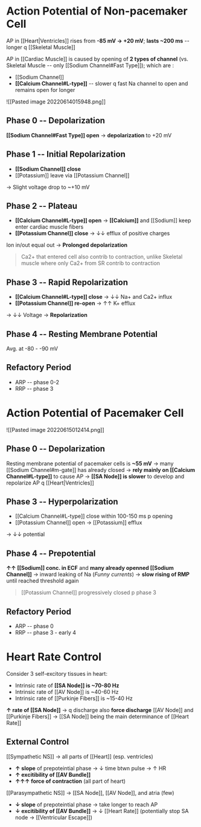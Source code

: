 # Action Potential of Non-pacemaker Cell

AP in [[Heart|Ventricles]] rises from **-85 mV → +20 mV**; **lasts ~200 ms** -- longer q [[Skeletal Muscle]]

AP in [[Cardiac Muscle]] is caused by opening of **2 types of channel** (vs. Skeletal Muscle -- only [[Sodium Channel#Fast Type]]); which are :
- [[Sodium Channel]]
- **[[Calcium Channel#L-type]]** -- slower q fast Na channel to open and remains open for longer

![[Pasted image 20220614015948.png]]

## Phase 0 -- Depolarization
**[[Sodium Channel#Fast Type]] open** → **depolarization** to +20 mV

## Phase 1 -- Initial Repolarization
- **[[Sodium Channel]] close**
- [[Potassium]] leave via [[Potassium Channel]]

→ Slight voltage drop to ~+10 mV

## Phase 2 -- Plateau
- **[[Calcium Channel#L-type]] open** → **[[Calcium]]** and [[Sodium]] keep enter cardiac muscle fibers
- **[[Potassium Channel]] close** → ↓↓ efflux of positive charges

Ion in/out equal out → **Prolonged depolarization**

> Ca2+ that entered cell also contrib to contraction, unlike Skeletal muscle where only Ca2+ from SR contrib to contraction
> 

## Phase 3 -- Rapid Repolarization
- **[[Calcium Channel#L-type]] close** → ↓↓ Na+ and Ca2+ influx 
- **[[Potassium Channel]] re-open** → ↑↑ K+ efflux 

→ ↓↓ Voltage → **Repolarization**

## Phase 4 -- Resting Membrane Potential
Avg. at -80 - -90 mV

## Refactory Period
- ARP -- phase 0-2
- RRP -- phase 3

# Action Potential of Pacemaker Cell

![[Pasted image 20220615012414.png]]

## Phase 0 -- Depolarization
Resting membrane potential of pacemaker cells is **~55 mV** → many [[Sodium Channel#m-gate]] has already closed → **rely mainly on [[Calcium Channel#L-type]]** to cause AP → **[[SA Node]] is slower** to develop and repolarize AP q [[Heart|Ventricles]] 

## Phase 3 -- Hyperpolarization

- [[Calcium Channel#L-type]] close within 100-150 ms p opening 
- [[Potassium Channel]] open → [[Potassium]] efflux

→ ↓↓ potential

## Phase 4 -- Prepotential
**↑↑ [[Sodium]] conc. in ECF** and **many already openned [[Sodium Channel]]** → inward leaking of Na (*Funny currents*) → **slow rising of RMP** until reached threshold again

> [[Potassium Channel]] progressively closed p phase 3 

## Refactory Period
- ARP -- phase 0
- RRP -- phase 3 - early 4

# Heart Rate Control
Consider 3 self-excitory tissues in heart:
- Intrinsic rate of **[[SA Node]] is ~70-80 Hz**
- Intrinsic rate of [[AV Node]] is ~40-60 Hz
- Intrinsic rate of [[Purkinje Fibers]] is ~15-40 Hz

**↑ rate of [[SA Node]]** → q discharge also **force discharge** [[AV Node]] and [[Purkinje Fibers]] → [[SA Node]] being the main determinance of [[Heart Rate]]

## External Control 
[[Sympathetic NS]] → all parts of [[Heart]] (esp. ventricles)
- **↑ slope** of prepoteintial phase → ↓ time btwn pulse → ↑ HR
- **↑ excitibility of [[AV Bundle]]**
- **↑↑↑ force of contraction** (all part of heart)

[[Parasympathetic NS]] → [[SA Node]], [[AV Node]], and atria (few)
- **↓ slope** of prepoteintial phase → take longer to reach AP 
- **↓ excitibility of [[AV Bundle]]**
→ ↓ [[Heart Rate]] (potentially stop SA node → [[Ventricular Escape]])
